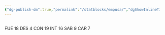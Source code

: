 ```yaml
---
{"dg-publish-dm":true,"permalink":"/statblocks/empusa/","dgShowInlineTitle":"false"}
---
```


<p><span><span style="display:none"> AC:<span id="ac"><strong>13</strong></span> | HP: <span id="hp">25</span> | IN: <span id="in">1</span></span></span></p><p><span><div data-callout-metadata="" data-callout-fold="" data-callout="example" class="callout node-insert-event"><div class="callout-title" dir="auto"><div class="callout-icon"><svg width="16" height="16"></svg></div><div class="callout-title-inner">FUE <span class="dice-roller no-icon" aria-label-position="top" data-dice="d20+1" aria-label="d20+1
[17]+1"><span class="dice-roller-result">18</span></span> DES <span class="dice-roller no-icon" aria-label-position="top" data-dice="d20+1" aria-label="d20+1
[3]+1"><span class="dice-roller-result">4</span></span> CON <span class="dice-roller no-icon" aria-label-position="top" data-dice="d20+2" aria-label="d20+2
[17]+2"><span class="dice-roller-result">19</span></span> INT <span class="dice-roller no-icon" aria-label-position="top" data-dice="d20+2" aria-label="d20+2
[14]+2"><span class="dice-roller-result">16</span></span> SAB <span class="dice-roller no-icon" aria-label-position="top" data-dice="d20+0" aria-label="d20+0
[9]+0"><span class="dice-roller-result">9</span></span> CAR <span class="dice-roller no-icon" aria-label-position="top" data-dice="d20+0" aria-label="d20+0
[7]+0"><span class="dice-roller-result">7</span></span></div></div></div></span></p>